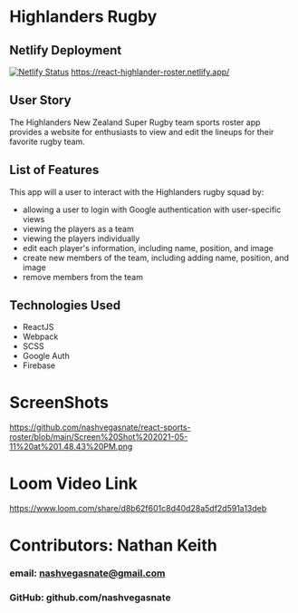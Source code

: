 # Highlanders Rugby

## Netlify Deployment 
[![Netlify Status](https://api.netlify.com/api/v1/badges/36947c47-9035-4738-9eec-215a0b6337a9/deploy-status)](https://app.netlify.com/sites/react-highlander-roster/deploys)
 https://react-highlander-roster.netlify.app/ 

## User Story
The Highlanders New Zealand Super Rugby team sports roster app provides a website for enthusiasts to view and edit the lineups for their favorite rugby team.

## List of Features
This app will a user to interact with the Highlanders rugby squad by:
  - allowing a user to login with Google authentication with user-specific views
  - viewing the players as a team
  - viewing the players individually
  - edit each player's information, including name, position, and image
  - create new members of the team, including adding name, position, and image
  - remove members from the team

## Technologies Used
- ReactJS
- Webpack
- SCSS
- Google Auth
- Firebase

# ScreenShots
https://github.com/nashvegasnate/react-sports-roster/blob/main/Screen%20Shot%202021-05-11%20at%201.48.43%20PM.png

# Loom Video Link 
https://www.loom.com/share/d8b62f601c8d40d28a5df2d591a13deb

# Contributors: Nathan Keith
### email: nashvegasnate@gmail.com
### GitHub: github.com/nashvegasnate



